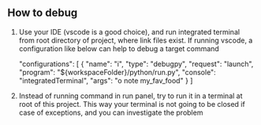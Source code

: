 ## How to debug
1. Use your IDE (vscode is a good choice), and run integrated terminal from root directory of project, where link files exist.
If running vscode, a configuration like below can help to debug a target command

    "configurations": [
        {
            "name": "i",
            "type": "debugpy",
            "request": "launch",
            "program": "${workspaceFolder}/python/run.py",
            "console": "integratedTerminal",
            "args": "o note my_fav_food"
        }
    ]

2. Instead of running command in run panel, try to run it in a terminal at root of this project. This way your terminal is not going to be closed if case of exceptions, and you can investigate the problem